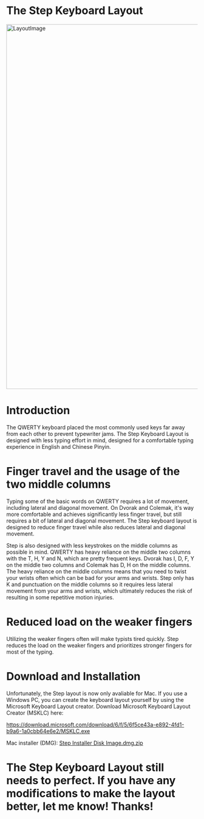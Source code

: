 # The Step Keyboard Layout

<img width="957" alt="LayoutImage" src="https://user-images.githubusercontent.com/64727620/146663360-1c9bcc4e-926d-4138-995b-6f51f7a99f82.png">


# Introduction
The QWERTY keyboard placed the most commonly used keys far away from each other to prevent typewriter jams.  The Step Keyboard Layout is designed with less typing
effort in mind, designed for a comfortable typing experience in English and Chinese Pinyin.

# Finger travel and the usage of the two middle columns
Typing some of the basic words on QWERTY requires a lot of movement, including lateral and diagonal movement. On Dvorak and Colemak, it's way more comfortable and 
achieves significantly less finger travel, but still requires a bit of lateral and diagonal movement. The Step keyboard layout is designed to reduce finger travel 
while also reduces lateral and diagonal movement. 

Step is also designed with less keystrokes on the middle columns as possible in mind. QWERTY has heavy reliance on the middle two columns with the T, H, Y and N, 
which are pretty frequent keys. Dvorak has I, D, F, Y on the middle two columns and Colemak has D, H on the middle columns. The heavy reliance on the middle 
columns means that you need to twist your wrists often which can be bad for your arms and wrists. Step only has K and punctuation on the middle columns so it requires less lateral 
movement from your arms and wrists, which ultimately reduces the risk of resulting in some repetitive motion injuries.

# Reduced load on the weaker fingers
Utilizing the weaker fingers often will make typists tired quickly. Step reduces the load on the weaker fingers and prioritizes stronger  fingers for most
of the typing.

# Download and Installation
Unfortunately, the Step layout is now only avaliable for Mac. If you use a Windows PC, you can create the keyboard layout yourself by using the Microsoft Keyboard Layout creator. Download Microsoft Keyboard Layout Creator (MSKLC) here:

https://download.microsoft.com/download/6/f/5/6f5ce43a-e892-4fd1-b9a6-1a0cbb64e6e2/MSKLC.exe


Mac installer (DMG):
[Step Installer Disk Image.dmg.zip](https://github.com/WindowsLabSystems/stepkblayout.github.io/files/7740286/Step.Installer.Disk.Image.dmg.zip)


# The Step Keyboard Layout still needs to perfect. If you have any modifications to make the layout better, let me know! Thanks!
